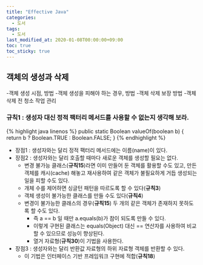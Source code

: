 ```yaml
---
title: "Effective Java"
categories: 
  - 도서
tags: 
  - 도서
last_modified_at: 2020-01-08T00:00:00+09:00
toc: true
toc_sticky: true
---
```

## 객체의 생성과 삭제
-객체 생성 시점, 방법
-객체 생성을 피해야 하는 경우, 방법
-객체 삭제 보장 방법
-객체 삭제 전 청소 작업 관리

### **규칙1** : 생성자 대신 정적 팩터리 메서드를 사용할 수 없는지 생각해 보라.
{% highlight java linenos %}
public static Boolean valueOf(boolean b) {
    return b ? Boolean.TRUE : Boolean.FALSE;
}
{% endhighlight %}
- 장점1 : 생성자와는 달리 정적 팩터리 메서드에는 이름(name)이 있다.
- 장점2 : 생성자와는 달리 호출할 때마다 새로운 객체를 생성할 필요는 없다.
  - 변경 불가능 클래스(**규칙15**)라면 이미 만들어 둔 객체를 활용할 수도 있고,
  만든 객체를 캐시(cache) 해놓고 재사용하여 같은 객체가 불필요하게 거듭 생성되는 일을 피할 수도 있다.
  - 개체 수를 제어하면 싱글턴 패턴을 따르도록 할 수 있다(**규칙3**)
  - 객체 생성이 불가능한 클래스를 만들 수도 있다(**규칙4**)
  - 변경이 불가능한 클래스의 경우(**규칙15**) 두 개의 같은 객체가 존재하지 못하도록 할 수도 있다.
    - 즉 a == b 일 때만 a.equals(b)가 참이 되도록 만들 수 있다.
    - 이렇게 구현된 클래스는 equals(Object) 대신 == 연산자를 사용하여 비교할 수 있으므로 성능이 향상된다.
    - 열거 자료형(**규칙30**)이 기법을 사용한다.
- 장점3 : 생성자와는 달리 반환값 자료형의 하위 자료형 객체를 반환할 수 있다.
  - 이 기법은 인터페이스 기반 프레임워크 구현에 적합(**규칙18**)
